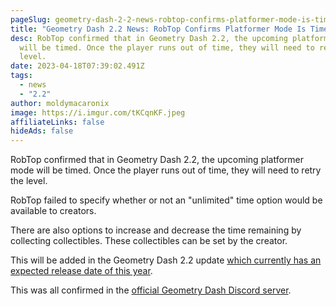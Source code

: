 ```yaml
---
pageSlug: geometry-dash-2-2-news-robtop-confirms-platformer-mode-is-timed
title: "Geometry Dash 2.2 News: RobTop Confirms Platformer Mode Is Timed"
desc: RobTop confirmed that in Geometry Dash 2.2, the upcoming platformer mode
  will be timed. Once the player runs out of time, they will need to retry the
  level.
date: 2023-04-18T07:39:02.491Z
tags:
  - news
  - "2.2"
author: moldymacaronix
image: https://i.imgur.com/tKCqnKF.jpeg
affiliateLinks: false
hideAds: false
---
```

RobTop confirmed that in Geometry Dash 2.2, the upcoming platformer mode will be timed. Once the player runs out of time, they will need to retry the level.

RobTop failed to specify whether or not an "unlimited" time option would be available to creators.

There are also options to increase and decrease the time remaining by collecting collectibles. These collectibles can be set by the creator.

This will be added in the Geometry Dash 2.2 update [which currently has an expected release date of this year](/posts/geometry-dash-2-2-release-date-confirmed-2023/).

This was all confirmed in the [official Geometry Dash Discord server](/posts/geometry-dash-discord-server-how-to-join-request-levels/).